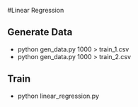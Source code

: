 #Linear Regression

## Generate Data
+ python gen_data.py 1000 > train_1.csv
+ python gen_data.py 1000 > train_2.csv

## Train
+ python linear_regression.py

